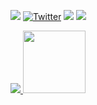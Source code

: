 <a href="#"><img src="https://user-images.githubusercontent.com/32041993/215249744-41454ad2-e8fc-47c0-b21b-9454f6405cf5.png" /></a>
[![Twitter](https://img.shields.io/twitter/url/https/twitter.com/suziebytes.svg?style=social&label=Follow%20%40suziebytes)](https://twitter.com/suziebytes)
![](https://komarev.com/ghpvc/?username=suziebytes)
<a href="#"><img src="https://user-images.githubusercontent.com/32041993/215250163-c60eb488-f54b-44a3-888f-93986033d199.png" /></a>

<a href="https://apps.apple.com/us/app/easy-to-learn-baby-flash-cards/id1665406903">
  <img src="https://user-images.githubusercontent.com/32041993/215249778-a973adb4-621a-4af4-8ec4-adde61cf75ea.png" />
</a>

<a href="https://apps.apple.com/us/app/squat-tracker/id6446610617" target="_blank">
  <img src="https://github.com/suziebytes/suziebytes/assets/32041993/8c5ff408-7c6b-4326-abbe-51142e3b1557" width="100" />
</a>
